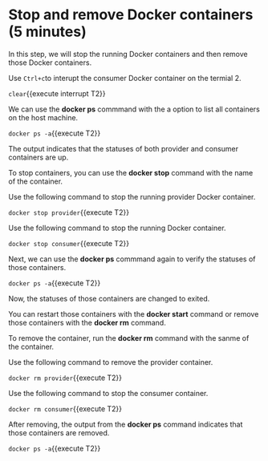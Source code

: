 # Stop and remove Docker containers (5 minutes)

In this step, we will stop the running Docker containers and then remove those Docker containers.

Use `Ctrl+c`to interupt the consumer Docker container on the termial 2.

`clear`{{execute interrupt T2}}

We can use the **docker ps** commmand with the a option to list all containers on the host machine. 

`docker ps -a`{{execute T2}}

The output indicates that the statuses of both provider and consumer containers are up.


To stop containers, you can use the **docker stop** command with the name of the container.

Use the following command to stop the running provider Docker container.

`docker stop provider`{{execute T2}}

Use the following command to stop the running  Docker container. 

`docker stop consumer`{{execute T2}}

Next, we can use the **docker ps** commmand again to verify the statuses of those containers.

`docker ps -a`{{execute T2}}

Now, the statuses of those containers are changed to exited.

You can restart those containers with the **docker start** command or remove 
those containers with the **docker rm** command. 

To remove the container, run the **docker rm** command with the sanme of the container.

Use the following command to remove the provider container.

`docker rm provider`{{execute T2}}

Use the following command to stop the consumer container. 

`docker rm consumer`{{execute T2}}

After removing, the output from the **docker ps** command indicates that 
those containers are removed.

`docker ps -a`{{execute T2}}

